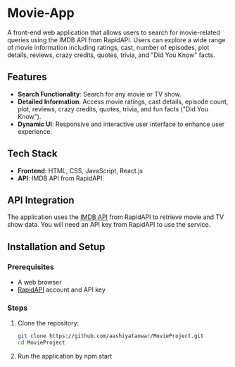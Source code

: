 # Movie-App

A front-end web application that allows users to search for movie-related queries using the IMDB API from RapidAPI. Users can explore a wide range of movie information including ratings, cast, number of episodes, plot details, reviews, crazy credits, quotes, trivia, and "Did You Know" facts.

## Features

- **Search Functionality**: Search for any movie or TV show.
- **Detailed Information**: Access movie ratings, cast details, episode count, plot, reviews, crazy credits, quotes, trivia, and fun facts ("Did You Know").
- **Dynamic UI**: Responsive and interactive user interface to enhance user experience.

## Tech Stack

- **Frontend**: HTML, CSS, JavaScript, React.js
- **API**: IMDB API from RapidAPI

## API Integration

The application uses the [IMDB API](https://rapidapi.com/apidojo/api/imdb8/) from RapidAPI to retrieve movie and TV show data. You will need an API key from RapidAPI to use the service.

## Installation and Setup

### Prerequisites

- A web browser
- [RapidAPI](https://rapidapi.com/) account and API key

### Steps

1. Clone the repository:
   ```bash
   git clone https://github.com/aashiyatanwar/MovieProject.git
   cd MovieProject
2.  Run the application by npm start